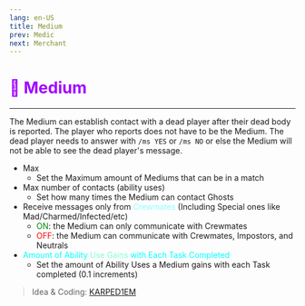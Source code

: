 ```yaml
---
lang: en-US
title: Medium
prev: Medic
next: Merchant
---
```


# <font color=#a200ff>👻 <b>Medium</b></font> <Badge text="Support" type="tip" vertical="middle"/>

***

The Medium can establish contact with a dead player after their dead body is reported. The player who reports does not have to be the Medium. The dead player needs to answer with `/ms YES` or `/ms NO` or else the Medium will not be able to see the dead player's message.

- Max
  - Set the Maximum amount of Mediums that can be in a match
- Max number of contacts (ability uses)
  - Set how many times the Medium can contact Ghosts
- Receive messages only from <font color=#8cffff>Crewmates</font> (Including Special ones like Mad/Charmed/Infected/etc)
  - <font color=green>ON</font>: the Medium can only communicate with Crewmates
  - <font color=red>OFF</font>: the Medium can communicate with Crewmates, Impostors, and Neutrals
- <font color=#00ffff>Amount of Ability</font> <font color=#7fffd2>Use Gains</font> <font color=#00ffff>with Each Task Completed</font>
  - Set the amount of Ability Uses a Medium gains with each Task completed (0.1 increments)

> Idea & Coding: [KARPED1EM](https://github.com/KARPED1EM)
